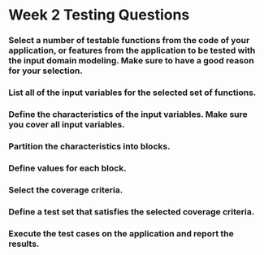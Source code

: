 # Week 2 Testing Questions

### Select a number of testable functions from the code of your application, or features from the application to be tested with the input domain modeling. Make sure to have a good reason for your selection.
### List all of the input variables for the selected set of functions.
### Define the characteristics of the input variables. Make sure you cover all input variables.
### Partition the characteristics into blocks.
### Define values for each block.
### Select the coverage criteria.
### Define a test set that satisfies the selected coverage criteria.
### Execute the test cases on the application and report the results.

